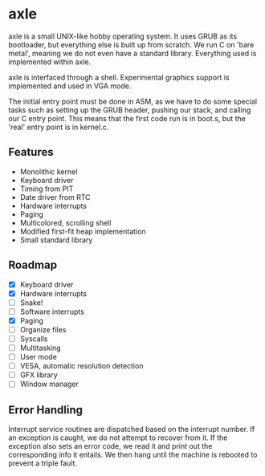 axle
============================

axle is a small UNIX-like hobby operating system. It uses GRUB as its bootloader, but everything else is built up from scratch. We run C on 'bare metal', meaning we do not even have a standard library. Everything used is implemented within axle.

axle is interfaced through a shell. Experimental graphics support is implemented and used in VGA mode. 

The initial entry point must be done in ASM, as we have to do some special tasks such as setting up the GRUB header, pushing our stack, and calling our C entry point. This means that the first code run is in boot.s, but the 'real' entry point is in kernel.c.

Features
----------------------

* Monolithic kernel
* Keyboard driver
* Timing from PIT
* Date driver from RTC
* Hardware interrupts 
* Paging
* Multicolored, scrolling shell
* Modified first-fit heap implementation
* Small standard library

Roadmap
---------------------

- [x] Keyboard driver
- [x] Hardware interrupts
- [ ] Snake!
- [ ] Software interrupts
- [x] Paging
- [ ] Organize files
- [ ] Syscalls
- [ ] Multitasking
- [ ] User mode
- [ ] VESA, automatic resolution detection
- [ ] GFX library
- [ ] Window manager

Error Handling
-------------------

Interrupt service routines are dispatched based on the interrupt number. If an exception is caught, we do not attempt to recover from it. If the exception also sets an error code, we read it and print out the corresponding info it entails. We then hang until the machine is rebooted to prevent a triple fault.
